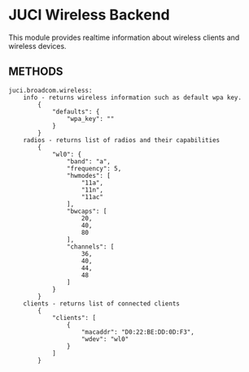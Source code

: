 JUCI Wireless Backend
=====================

This module provides realtime information about wireless clients and wireless devices. 

METHODS
-------

	juci.broadcom.wireless: 
		info - returns wireless information such as default wpa key. 
			{
				"defaults": {
					"wpa_key": ""
				}
			}
		radios - returns list of radios and their capabilities
			{
				"wl0": {
					"band": "a",
					"frequency": 5,
					"hwmodes": [
						"11a",
						"11n",
						"11ac"
					],
					"bwcaps": [
						20,
						40,
						80
					],
					"channels": [
						36,
						40,
						44,
						48
					]
				}
			}
		clients - returns list of connected clients
			{
				"clients": [
					{
						"macaddr": "D0:22:BE:DD:0D:F3",
						"wdev": "wl0"
					}
				]
			}
